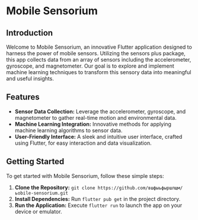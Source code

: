 # Mobile Sensorium

## Introduction
Welcome to Mobile Sensorium, an innovative Flutter application designed to harness the power of mobile sensors. Utilizing the sensors plus package, this app collects data from an array of sensors including the accelerometer, gyroscope, and magnetometer. Our goal is to explore and implement machine learning techniques to transform this sensory data into meaningful and useful insights.

## Features
- **Sensor Data Collection:** Leverage the accelerometer, gyroscope, and magnetometer to gather real-time motion and environmental data.
- **Machine Learning Integration:** Innovative methods for applying machine learning algorithms to sensor data.
- **User-Friendly Interface:** A sleek and intuitive user interface, crafted using Flutter, for easy interaction and data visualization.

## Getting Started
To get started with Mobile Sensorium, follow these simple steps:
1. **Clone the Repository:** `git clone https://github.com/вшфыьфыршлщм/ьobile-sensorium.git`
2. **Install Dependencies:** Run `flutter pub get` in the project directory.
3. **Run the Application:** Execute `flutter run` to launch the app on your device or emulator.

